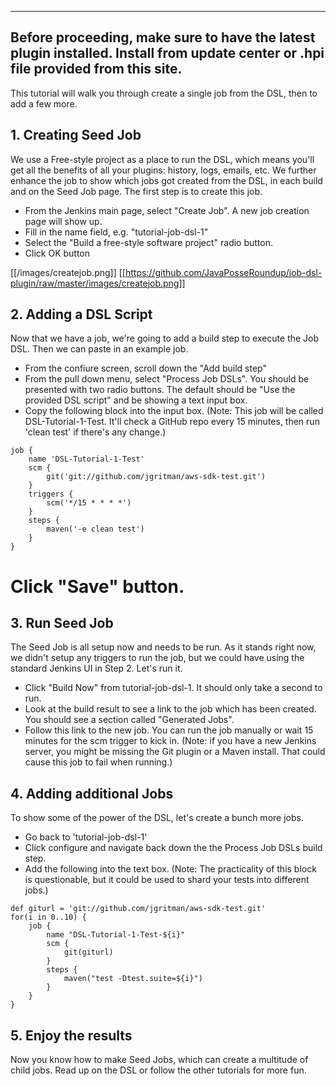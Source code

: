 ----------------------------
Before proceeding, make sure to have the latest plugin installed. Install from update center or .hpi file provided from this site.
----------------------------

This tutorial will walk you through create a single job from the DSL, then to add a few more.

## 1. Creating Seed Job
We use a Free-style project as a place to run the DSL, which means you'll get all the benefits of all your plugins: history, logs, emails, etc. We further enhance the job to show which jobs got created from the DSL, in each build and on the Seed Job page. The first step is to create this job. 

* From the Jenkins main page, select "Create Job". A new job creation page will show up.
* Fill in the name field, e.g. "tutorial-job-dsl-1"
* Select the "Build a free-style software project" radio button.
* Click OK button

[[/images/createjob.png]]
[[https://github.com/JavaPosseRoundup/job-dsl-plugin/raw/master/images/createjob.png]]

## 2. Adding a DSL Script

Now that we have a job, we're going to add a build step to execute the Job DSL. Then we can paste in an example job.

* From the confiure screen, scroll down the "Add build step"
* From the pull down menu, select "Process Job DSLs". You should be presented with two radio buttons. The default should be "Use the provided DSL script" and be showing a text input box.
* Copy the following block into the input box. (Note: This job will be called DSL-Tutorial-1-Test. It'll check a GitHub repo every 15 minutes, then run 'clean test' if there's any change.)
```
job {
    name 'DSL-Tutorial-1-Test'
    scm {
        git('git://github.com/jgritman/aws-sdk-test.git')
    }
    triggers {
        scm('*/15 * * * *')
    }
    steps {
        maven('-e clean test')
    }
}
```
# Click "Save" button.

## 3. Run Seed Job

The Seed Job is all setup now and needs to be run. As it stands right now, we didn't setup any triggers to run the job, but we could have using the standard Jenkins UI in Step 2. Let's run it.

* Click "Build Now" from tutorial-job-dsl-1. It should only take a second to run.
* Look at the build result to see a link to the job which has been created. You should see a section called "Generated Jobs".
* Follow this link to the new job. You can run the job manually or wait 15 minutes for the scm trigger to kick in. (Note: if you have a new Jenkins server, you might be missing the Git plugin or a Maven install. That could cause this job to fail when running.)

## 4. Adding additional Jobs

To show some of the power of the DSL, let's create a bunch more jobs.

* Go back to 'tutorial-job-dsl-1'
* Click configure and navigate back down the the Process Job DSLs build step.
* Add the following into the text box. (Note: The practicality of this block is questionable, but it could be used to shard your tests into different jobs.)
```
def giturl = 'git://github.com/jgritman/aws-sdk-test.git'
for(i in 0..10) {   
    job {
        name "DSL-Tutorial-1-Test-${i}"
        scm {
            git(giturl)
        }
        steps {
            maven("test -Dtest.suite=${i}")
        }
    }
}
```

## 5. Enjoy the results

Now you know how to make Seed Jobs, which can create a multitude of child jobs. Read up on the DSL or follow the other tutorials for more fun.
